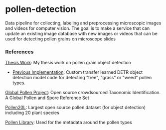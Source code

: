 # pollen-detection

Data pipeline for collecting, labeling and preprocessing microscopic images and videos for computer vision. The goal is to make a service that can update an existing image database with new images or videos that can be used for detecting pollen grains on microscope slides

### References

[Thesis Work](https://www.sciencedirect.com/science/article/pii/S108112062100644X): My thesis work on pollen grain object detection

- [Previous Implementation](): Custom transfer learned DETR object detection model code for detecting "tree", "grass" or "weed" pollen types. 

[Global Pollen Project](https://globalpollenproject.org/): Open source crowdsourced Taxonomic Identification. A Global Pollen and Spore Reference Set

[Pollen20L](https://www.kaggle.com/datasets/nataliakhanzhina/pollen20ldet): Largest open source pollen dataset (for object detection) including 20 plant species

[Pollen Library](https://www.pollenlibrary.com/): Used for the metadata around the pollen types